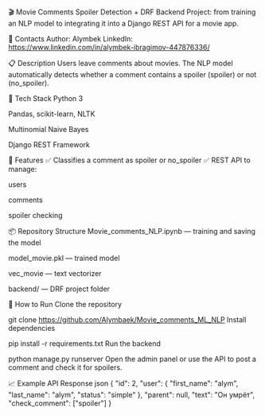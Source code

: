🎬 Movie Comments Spoiler Detection + DRF Backend
Project: from training an NLP model to integrating it into a Django REST API for a movie app.

📩 Contacts
Author: Alymbek
LinkedIn: https://www.linkedin.com/in/alymbek-ibragimov-447876336/

📋 Description
Users leave comments about movies. The NLP model automatically detects whether a comment contains a spoiler (spoiler) or not (no_spoiler).

🔧 Tech Stack
Python 3

Pandas, scikit-learn, NLTK

Multinomial Naive Bayes

Django REST Framework

🚀 Features
✅ Classifies a comment as spoiler or no_spoiler
✅ REST API to manage:

users

comments

spoiler checking

📦 Repository Structure
Movie_comments_NLP.ipynb — training and saving the model

model_movie.pkl — trained model

vec_movie — text vectorizer

backend/ — DRF project folder

🔄 How to Run
Clone the repository

git clone https://github.com/Alymbaek/Movie_comments_ML_NLP
Install dependencies

pip install -r requirements.txt
Run the backend

python manage.py runserver
Open the admin panel or use the API to post a comment and check it for spoilers.

📈 Example API Response
json
{
  "id": 2,
  "user": {
    "first_name": "alym",
    "last_name": "alym",
    "status": "simple"
  },
  "parent": null,
  "text": "Он умрёт",
  "check_comment": ["spoiler"]
}
